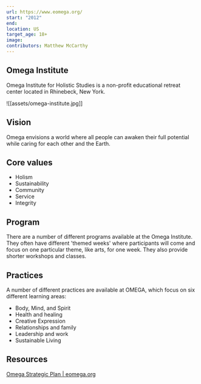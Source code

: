 ```yaml
---
url: https://www.eomega.org/
start: "2012"
end: 
location: US
target_age: 18+
image: 
contributors: Matthew McCarthy
---
```


## Omega Institute

Omega Institute for Holistic Studies is a non-profit educational retreat center located in Rhinebeck, New York.

![[assets/omega-institute.jpg]]

## Vision 

Omega envisions a world where all people can awaken their full potential while caring for each other and the Earth.

## Core values 

- Holism
- Sustainability 
- Community 
- Service 
- Integrity 

## Program 

There are a number of different programs available at the Omega Institute. They often have different 'themed weeks' where participants will come and focus on one particular theme, like arts, for one week. They also provide shorter workshops and classes. 

## Practices 

A number of different practices are available at OMEGA, which focus on six different learning areas:

- Body, Mind, and Spirit
- Health and healing 
- Creative Expression 
- Relationships and family 
- Leadership and work 
- Sustainable Living 

## Resources

[Omega Strategic Plan | eomega.org](https://www.eomega.org/about/more/omega-strategic-plan)